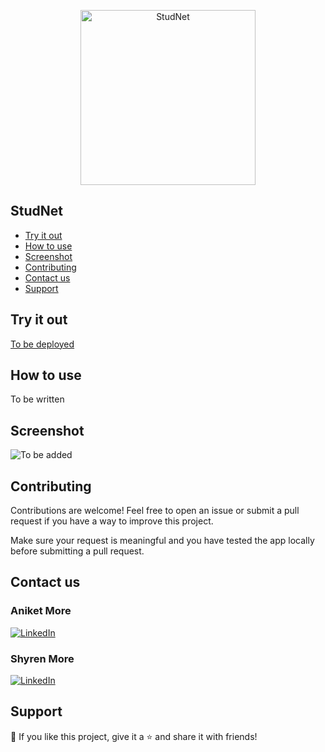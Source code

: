 <p align="center">
  <img src="https://github.com/DevelopersLeague/StudentPortal/blob/master/Screenshots/StudNet.PNG" width="280px" alt="StudNet" title="StudNet"/>
</p>


## StudNet

- [Try it out](#try-it-out)
- [How to use](#how-to-use)
- [Screenshot](#screenshot)
- [Contributing](#contributing)
- [Contact us](#contact-us)
- [Support](#support)

## Try it out

[To be deployed](https://)

## How to use

To be written

## Screenshot

![To be added](https:)

## Contributing

Contributions are welcome! Feel free to open an issue or submit a pull request if you have a way to improve this project.

Make sure your request is meaningful and you have tested the app locally before submitting a pull request.

## Contact us

<p align="right">

### Aniket More
  <a href="https://www.linkedin.com/in/aniket-more-2b97571b1"><img alt="LinkedIn" title="LinkedIn" src="https://img.shields.io/badge/-LinkedIn-1DA1F2?style=for-the-badge&logo=linkedin&logoColor=white"/></a>
</p>

### Shyren More
<p align="left">
  <a href="https://www.linkedin.com/in/shyrenmore"><img alt="LinkedIn" title="LinkedIn" src="https://img.shields.io/badge/-LinkedIn-1DA1F2?style=for-the-badge&logo=linkedin&logoColor=white"/></a>
</p>

## Support

💙 If you like this project, give it a ⭐ and share it with friends!